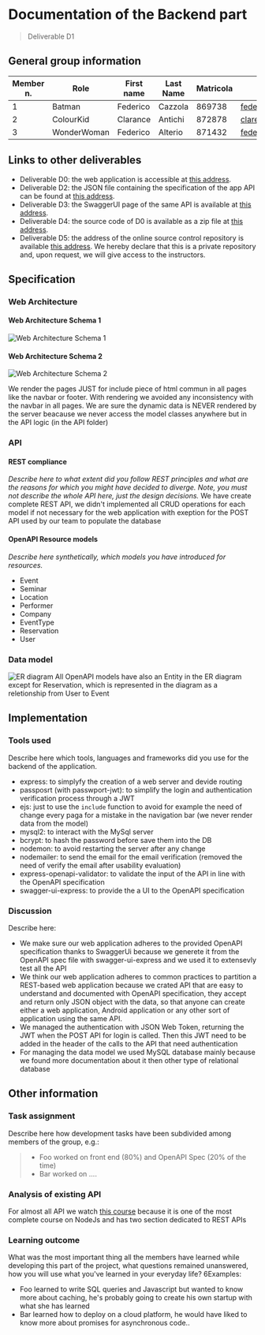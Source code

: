 # Documentation of the Backend part
> Deliverable D1
## General group information
| Member n. | Role        | First name | Last Name | Matricola | Email address                   |
| --------- | ----------- | ---------- | --------- | --------- | ------------------------------- |
| 1         | Batman      | Federico   | Cazzola   | 869738    | federico.cazzola@mail.polimi.it |
| 2         | ColourKid   | Clarance   | Antichi   | 872878    | clarence.antichi@mail.polimi.it |
| 3         | WonderWoman | Federico   | Alterio   | 871432    | federico.alterio@mail.polimi.it |
## Links to other deliverables
- Deliverable D0: the web application is accessible at [this
address](http://localhost:3000).
- Deliverable D2: the JSON file containing the specification
of the app API can be found at [this
address](http://localhost:3000/backend/spec.yaml).
- Deliverable D3: the SwaggerUI page of the same API is available at
[this address](http://localhost:3000/backend/swaggerui).
- Deliverable D4: the source code of D0 is available as a zip file at
[this address](http://localhost:3000/backend/app.zip).
- Deliverable D5: the address of the online source control repository
is available [this address](https://github.com/f-cazzola/hypermedia-2019-alterio-antichi-cazzola). We hereby declare that this is a private repository and, upon request, we will give access to the instructors.
## Specification
### Web Architecture
#### Web Architecture Schema 1
![Web Architecture Schema 1](http://localhost:3000/images/doc/web-arc.png)
#### Web Architecture Schema 2
![Web Architecture Schema 2](http://localhost:3000/images/doc/web-arc-2.png)

We render the pages JUST for include piece of html commun in all pages like the navbar or footer. With rendering we avoided any inconsistency with the navbar in all pages.
We are sure the dynamic data is NEVER rendered by the server beacause we never access the model classes anywhere but in the API logic (in the API folder)
### API
#### REST compliance
_Describe here to what extent did you follow REST principles and what are
the reasons for which you might have decided to diverge. Note, you must
not describe the whole API here, just the design decisions._
We have create complete REST API, we didn't implemented all CRUD operations for each model if not necessary for the web application with exeption for the POST API used by our team to populate the database
#### OpenAPI Resource models
_Describe here synthetically, which models you have introduced for
resources._
- Event
- Seminar
- Location
- Performer
- Company
- EventType
- Reservation
- User
### Data model
![ER diagram](http://localhost:3000/images/doc/ER-diagram.png)
All OpenAPI models have also an Entity in the ER diagram except for Reservation, which is represented in the diagram as a reletionship from User to Event
## Implementation
### Tools used
Describe here which tools, languages and frameworks did you use for the
backend of the application.
- express: to simplyfy the creation of a web server and devide routing
- passposrt (with passwport-jwt): to simplify the login and authentication verification process through a JWT
- ejs: just to use the `include` function to avoid for example the need of change every paga for a mistake in the navigation bar (we never render data from the model)
- mysql2: to interact with the MySql server
- bcrypt: to hash the password before save them into the DB
- nodemon: to avoid restarting the server after any change
- nodemailer: to send the email for the email verification (removed the need of verify the email after usability evaluation)
- express-openapi-validator: to validate the input of the API in line with the OpenAPI specification
- swagger-ui-express: to provide the a UI to the OpenAPI specification
### Discussion
Describe here:
- We make sure our web application adheres to the provided OpenAPI specification thanks to SwaggerUi because we generete it from the OpenAPI spec file with swagger-ui-express and we used it to extensevly test all the API
- We think our web application adheres to common practices to partition a REST-based web application because we crated API that are easy to understand and documented with OpenAPI specification, they accept and return only JSON object with the data, so that anyone can create either a web application, Android application or any other sort of application using the same API.
- We managed the authentication with JSON Web Token, returning the JWT when the POST API for login is called. Then this JWT need to be added in the header of the calls to the API that need authentication
- For managing the data model we used MySQL database mainly because we found more documentation about it then other type of relational database
## Other information
### Task assignment
Describe here how development tasks have been subdivided among members
of the group, e.g.:
> - Foo worked on front end (80%) and OpenAPI Spec (20% of the time)
> - Bar worked on ....  
### Analysis of existing API
For almost all API we watch [this course](https://www.udemy.com/course/nodejs-the-complete-guide/)
because it is one of the most complete course on NodeJs and has two section dedicated to REST APIs 
### Learning outcome
What was the most important thing all the members have learned while
developing this part of the project, what questions remained unanswered,
how you will use what you've learned in your everyday life?
6Examples:
- Foo learned to write SQL queries and Javascript but wanted to know
more about caching, he's probably going to create his own startup
with what she has learned
- Bar learned how to deploy on a cloud platform, he would have liked
to know more about promises for asynchronous code..